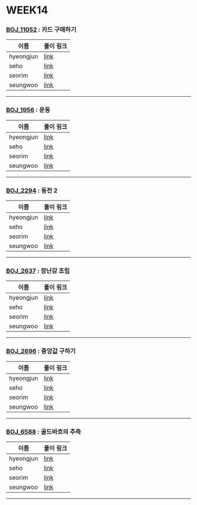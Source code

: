 # WEEK14

### [BOJ_11052](https://boj.kr/11052) : 카드 구매하기

|이름|풀이 링크|
|--|--|
|hyeongjun| [link](BOJ11052/hyeongjun.cpp)
|seho| [link](BOJ11052/seho.py)
|seorim| [link](BOJ11052/seorim.py)
|seungwoo| [link](BOJ11052/seungwoo.py)
---


### [BOJ_1956](https://boj.kr/1956) : 운동

|이름|풀이 링크|
|--|--|
|hyeongjun| [link](BOJ1956/hyeongjun.cpp)
|seho| [link](BOJ1956/seho.py)
|seorim| [link](BOJ1956/seorim.py)
|seungwoo| [link](BOJ1956/seungwoo.py)
---


### [BOJ_2294](https://boj.kr/2294) : 동전 2

|이름|풀이 링크|
|--|--|
|hyeongjun| [link](BOJ2294/hyeongjun.cpp)
|seho| [link](BOJ2294/seho.py)
|seorim| [link](BOJ2294/seorim.py)
|seungwoo| [link](BOJ2294/seungwoo.py)
---


### [BOJ_2637](https://boj.kr/2637) : 장난감 조립

|이름|풀이 링크|
|--|--|
|hyeongjun| [link](BOJ2637/hyeongjun.cpp)
|seho| [link](BOJ2637/seho.py)
|seorim| [link](BOJ2637/seorim.py)
|seungwoo| [link](BOJ2637/seungwoo.py)
---


### [BOJ_2696](https://boj.kr/2696) : 중앙값 구하기

|이름|풀이 링크|
|--|--|
|hyeongjun| [link](BOJ2696/hyeongjun.cpp)
|seho| [link](BOJ2696/seho.py)
|seorim| [link](BOJ2696/seorim.py)
|seungwoo| [link](BOJ2696/seungwoo.py)
---


### [BOJ_6588](https://boj.kr/6588) : 골드바흐의 추측

|이름|풀이 링크|
|--|--|
|hyeongjun| [link](BOJ6588/hyeongjun.cpp)
|seho| [link](BOJ6588/seho.py)
|seorim| [link](BOJ6588/seorim.py)
|seungwoo| [link](BOJ6588/seungwoo.py)
---
